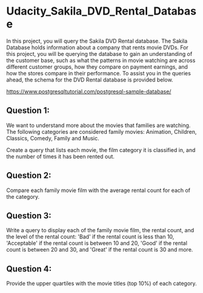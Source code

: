# Udacity_Sakila_DVD_Rental_Database
In this project, you will query the Sakila DVD Rental database. The Sakila Database holds information about a company that rents movie DVDs. For this project, you will be querying the database to gain an understanding of the customer base, such as what the patterns in movie watching are across different customer groups, how they compare on payment earnings, and how the stores compare in their performance. To assist you in the queries ahead, the schema for the DVD Rental database is provided below.

https://www.postgresqltutorial.com/postgresql-sample-database/

## Question 1:
We want to understand more about the movies that families are watching. The following categories are considered family movies: Animation, Children, Classics, Comedy, Family and Music.

Create a query that lists each movie, the film category it is classified in, and the number of times it has been rented out.

## Question 2:
Compare each family movie film with the average rental count for each of the category.

## Question 3:
Write a query to display each of the family movie film, the rental count, and the level of the rental count: 'Bad' if the rental count is less than 10, 'Acceptable' if the rental count is between 10 and 20, 'Good' if the rental count is between 20 and 30, and 'Great' if the rental count is 30 and more.

## Question 4:
Provide the upper quartiles with the movie titles (top 10%) of each category.

